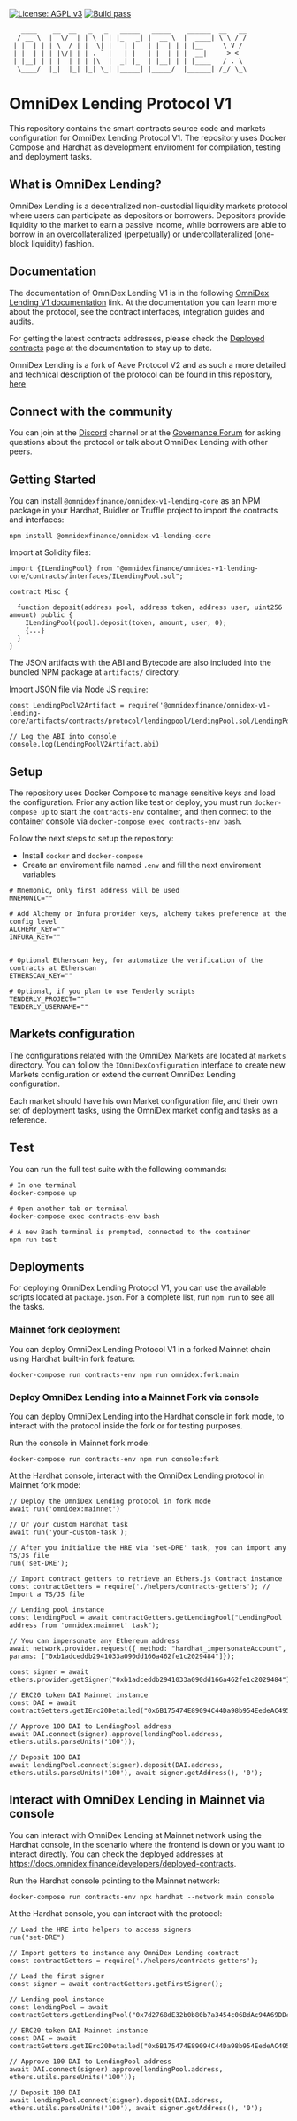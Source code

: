 [![License: AGPL v3](https://img.shields.io/badge/License-AGPL%20v3-blue.svg)](https://www.gnu.org/licenses/agpl-3.0)
[![Build pass](https://github.com/OmniDexFinance/omnidex-v1-lending-core/actions/workflows/node.js.yml/badge.svg)](https://github.com/omnidexfinance/omnidex-v1-lending-core/actions/workflows/node.js.yml)
```
   ____    __  __   _   _   _____   _____    ______  __   __
  / __ \  |  \/  | | \ | | |_   _| |  __ \  |  ____| \ \ / /
 | |  | | | \  / | |  \| |   | |   | |  | | | |__     \ V / 
 | |  | | | |\/| | | . ` |   | |   | |  | | |  __|     > <  
 | |__| | | |  | | | |\  |  _| |_  | |__| | | |____   / . \ 
  \____/  |_|  |_| |_| \_| |_____| |_____/  |______| /_/ \_\
```

# OmniDex Lending Protocol V1

This repository contains the smart contracts source code and markets configuration for OmniDex Lending Protocol V1. The repository uses Docker Compose and Hardhat as development enviroment for compilation, testing and deployment tasks.

## What is OmniDex Lending?

OmniDex Lending is a decentralized non-custodial liquidity markets protocol where users can participate as depositors or borrowers. Depositors provide liquidity to the market to earn a passive income, while borrowers are able to borrow in an overcollateralized (perpetually) or undercollateralized (one-block liquidity) fashion.

## Documentation

The documentation of OmniDex Lending V1 is in the following [OmniDex Lending V1 documentation](https://docs.omnidex.finance/developers/v/1.0/) link. At the documentation you can learn more about the protocol, see the contract interfaces, integration guides and audits.

For getting the latest contracts addresses, please check the [Deployed contracts](https://docs.omnidex.finance/developers/v/1.0/deployed-contracts/deployed-contracts) page at the documentation to stay up to date.

OmniDex Lending is a fork of Aave Protocol V2 and as such a more detailed and technical description of the protocol can be found in this repository, [here](./aave-v2-whitepaper.pdf)



## Connect with the community

You can join at the [Discord](https://discord.com/invite/P7ezrGbD) channel or at the [Governance Forum](https://governance.omnidex.finance/) for asking questions about the protocol or talk about OmniDex Lending with other peers.

## Getting Started

You can install `@omnidexfinance/omnidex-v1-lending-core` as an NPM package in your Hardhat, Buidler or Truffle project to import the contracts and interfaces:

`npm install @omnidexfinance/omnidex-v1-lending-core`

Import at Solidity files:

```
import {ILendingPool} from "@omnidexfinance/omnidex-v1-lending-core/contracts/interfaces/ILendingPool.sol";

contract Misc {

  function deposit(address pool, address token, address user, uint256 amount) public {
    ILendingPool(pool).deposit(token, amount, user, 0);
    {...}
  }
}
```

The JSON artifacts with the ABI and Bytecode are also included into the bundled NPM package at `artifacts/` directory.

Import JSON file via Node JS `require`:

```
const LendingPoolV2Artifact = require('@omnidexfinance/omnidex-v1-lending-core/artifacts/contracts/protocol/lendingpool/LendingPool.sol/LendingPool.json');

// Log the ABI into console
console.log(LendingPoolV2Artifact.abi)
```

## Setup

The repository uses Docker Compose to manage sensitive keys and load the configuration. Prior any action like test or deploy, you must run `docker-compose up` to start the `contracts-env` container, and then connect to the container console via `docker-compose exec contracts-env bash`.

Follow the next steps to setup the repository:

- Install `docker` and `docker-compose`
- Create an enviroment file named `.env` and fill the next enviroment variables

```
# Mnemonic, only first address will be used
MNEMONIC=""

# Add Alchemy or Infura provider keys, alchemy takes preference at the config level
ALCHEMY_KEY=""
INFURA_KEY=""


# Optional Etherscan key, for automatize the verification of the contracts at Etherscan
ETHERSCAN_KEY=""

# Optional, if you plan to use Tenderly scripts
TENDERLY_PROJECT=""
TENDERLY_USERNAME=""

```

## Markets configuration

The configurations related with the OmniDex Markets are located at `markets` directory. You can follow the `IOmniDexConfiguration` interface to create new Markets configuration or extend the current OmniDex Lending configuration.

Each market should have his own Market configuration file, and their own set of deployment tasks, using the OmniDex market config and tasks as a reference.

## Test

You can run the full test suite with the following commands:

```
# In one terminal
docker-compose up

# Open another tab or terminal
docker-compose exec contracts-env bash

# A new Bash terminal is prompted, connected to the container
npm run test
```

## Deployments

For deploying OmniDex Lending Protocol V1, you can use the available scripts located at `package.json`. For a complete list, run `npm run` to see all the tasks.


### Mainnet fork deployment

You can deploy OmniDex Lending Protocol V1 in a forked Mainnet chain using Hardhat built-in fork feature:

```
docker-compose run contracts-env npm run omnidex:fork:main
```

### Deploy OmniDex Lending into a Mainnet Fork via console

You can deploy OmniDex Lending into the Hardhat console in fork mode, to interact with the protocol inside the fork or for testing purposes.

Run the console in Mainnet fork mode:

```
docker-compose run contracts-env npm run console:fork
```

At the Hardhat console, interact with the OmniDex Lending protocol in Mainnet fork mode:

```
// Deploy the OmniDex Lending protocol in fork mode
await run('omnidex:mainnet')

// Or your custom Hardhat task
await run('your-custom-task');

// After you initialize the HRE via 'set-DRE' task, you can import any TS/JS file
run('set-DRE');

// Import contract getters to retrieve an Ethers.js Contract instance
const contractGetters = require('./helpers/contracts-getters'); // Import a TS/JS file

// Lending pool instance
const lendingPool = await contractGetters.getLendingPool("LendingPool address from 'omnidex:mainnet' task");

// You can impersonate any Ethereum address
await network.provider.request({ method: "hardhat_impersonateAccount",  params: ["0xb1adceddb2941033a090dd166a462fe1c2029484"]});

const signer = await ethers.provider.getSigner("0xb1adceddb2941033a090dd166a462fe1c2029484")

// ERC20 token DAI Mainnet instance
const DAI = await contractGetters.getIErc20Detailed("0x6B175474E89094C44Da98b954EedeAC495271d0F");

// Approve 100 DAI to LendingPool address
await DAI.connect(signer).approve(lendingPool.address, ethers.utils.parseUnits('100'));

// Deposit 100 DAI
await lendingPool.connect(signer).deposit(DAI.address, ethers.utils.parseUnits('100'), await signer.getAddress(), '0');

```

## Interact with OmniDex Lending in Mainnet via console

You can interact with OmniDex Lending at Mainnet network using the Hardhat console, in the scenario where the frontend is down or you want to interact directly. You can check the deployed addresses at https://docs.omnidex.finance/developers/deployed-contracts.

Run the Hardhat console pointing to the Mainnet network:

```
docker-compose run contracts-env npx hardhat --network main console
```

At the Hardhat console, you can interact with the protocol:

```
// Load the HRE into helpers to access signers
run("set-DRE")

// Import getters to instance any OmniDex Lending contract
const contractGetters = require('./helpers/contracts-getters');

// Load the first signer
const signer = await contractGetters.getFirstSigner();

// Lending pool instance
const lendingPool = await contractGetters.getLendingPool("0x7d2768dE32b0b80b7a3454c06BdAc94A69DDc7A9");

// ERC20 token DAI Mainnet instance
const DAI = await contractGetters.getIErc20Detailed("0x6B175474E89094C44Da98b954EedeAC495271d0F");

// Approve 100 DAI to LendingPool address
await DAI.connect(signer).approve(lendingPool.address, ethers.utils.parseUnits('100'));

// Deposit 100 DAI
await lendingPool.connect(signer).deposit(DAI.address, ethers.utils.parseUnits('100'), await signer.getAddress(), '0');
```
